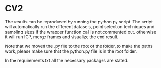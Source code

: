 # CV2


The results can be reproduced by running the python.py script. The script will automatically run the different datasets, point selection techniques and sampling sizes if the wrapper function call is not commented out, otherwise it will run ICP, merge frames and visualize the end result.

Note that we moved the .py file to the root of the folder, to make the paths work, please make sure that the python.py file is in the root folder. 

In the requirements.txt all the necessary packages are stated.
